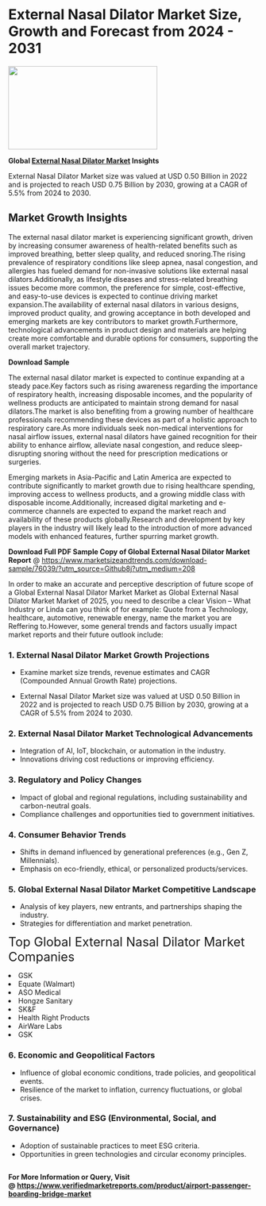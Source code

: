<H1>External Nasal Dilator Market Size, Growth and Forecast from 2024 - 2031</H1><img class="aligncenter size-medium wp-image-584254" src="https://thirdeyenews.in/wp-content/uploads/2024/09/Global-Market-Research-300x168.jpeg" alt="" width="300" height="168" /><p><strong>Global&nbsp;<a href="https://www.marketsizeandtrends.com/download-sample/76039/?utm_source=Github8j?utm_medium=208">External Nasal Dilator Market</a> Insights</strong></p><p>External Nasal Dilator Market size was valued at USD 0.50 Billion in 2022 and is projected to reach USD 0.75 Billion by 2030, growing at a CAGR of 5.5% from 2024 to 2030.</p><p><h2>Market Growth Insights</h2> <p>The external nasal dilator market is experiencing significant growth, driven by increasing consumer awareness of health-related benefits such as improved breathing, better sleep quality, and reduced snoring.The rising prevalence of respiratory conditions like sleep apnea, nasal congestion, and allergies has fueled demand for non-invasive solutions like external nasal dilators.Additionally, as lifestyle diseases and stress-related breathing issues become more common, the preference for simple, cost-effective, and easy-to-use devices is expected to continue driving market expansion.The availability of external nasal dilators in various designs, improved product quality, and growing acceptance in both developed and emerging markets are key contributors to market growth.Furthermore, technological advancements in product design and materials are helping create more comfortable and durable options for consumers, supporting the overall market trajectory.</p> <p><strong>Download Sample</strong></p> <p>The external nasal dilator market is expected to continue expanding at a steady pace.Key factors such as rising awareness regarding the importance of respiratory health, increasing disposable incomes, and the popularity of wellness products are anticipated to maintain strong demand for nasal dilators.The market is also benefiting from a growing number of healthcare professionals recommending these devices as part of a holistic approach to respiratory care.As more individuals seek non-medical interventions for nasal airflow issues, external nasal dilators have gained recognition for their ability to enhance airflow, alleviate nasal congestion, and reduce sleep-disrupting snoring without the need for prescription medications or surgeries.</p> <p>Emerging markets in Asia-Pacific and Latin America are expected to contribute significantly to market growth due to rising healthcare spending, improving access to wellness products, and a growing middle class with disposable income.Additionally, increased digital marketing and e-commerce channels are expected to expand the market reach and availability of these products globally.Research and development by key players in the industry will likely lead to the introduction of more advanced models with enhanced features, further spurring market growth.</p> <p><span class=""><strong>Download Full PDF Sample Copy of Global External Nasal Dilator Market Report</strong> @ <a href="https://www.marketsizeandtrends.com/download-sample/76039/?utm_source=Github8j?utm_medium=208" target="_blank">https://www.marketsizeandtrends.com/download-sample/76039/?utm_source=Github8j?utm_medium=208</a></span></p><p>In order to make an accurate and perceptive description of future scope of a Global&nbsp;External Nasal Dilator Market Market as Global&nbsp;External Nasal Dilator Market Market of 2025, you need to describe a clear Vision &ndash; What Industry or Linda can you think of for example: Quote from a Technology, healthcare, automotive, renewable energy, name the market you are Reffering to.However, some general trends and factors usually impact market reports and their future outlook include:</p><h3>1.&nbsp;<strong>External Nasal Dilator Market Growth Projections</strong></h3><ul><li>Examine market size trends, revenue estimates and CAGR (Compounded Annual Growth Rate) projections.</li><li><p>External Nasal Dilator Market size was valued at USD 0.50 Billion in 2022 and is projected to reach USD 0.75 Billion by 2030, growing at a CAGR of 5.5% from 2024 to 2030.</p></li></ul><h3>2.&nbsp;<strong>External Nasal Dilator Market Technological Advancements</strong></h3><ul><li>Integration of AI, IoT, blockchain, or automation in the industry.</li><li>Innovations driving cost reductions or improving efficiency.</li></ul><h3>3.&nbsp;<strong>Regulatory and Policy Changes</strong></h3><ul><li>Impact of global and regional regulations, including sustainability and carbon-neutral goals.</li><li>Compliance challenges and opportunities tied to government initiatives.</li></ul><h3>4.&nbsp;<strong>Consumer Behavior Trends</strong></h3><ul><li>Shifts in demand influenced by generational preferences (e.g., Gen Z, Millennials).</li><li>Emphasis on eco-friendly, ethical, or personalized products/services.</li></ul><h3>5.&nbsp;<strong>Global External Nasal Dilator Market Competitive Landscape</strong></h3><ul><li>Analysis of key players, new entrants, and partnerships shaping the industry.</li><li>Strategies for differentiation and market penetration.</li></ul><p data-pm-slice="1 1 []"><span style="color: inherit; font-family: inherit; font-size: 25px;">Top Global External Nasal Dilator Market Companies</span></p><div class="" data-test-id=""><p><li>GSK</li><li> Equate (Walmart)</li><li> ASO Medical</li><li> Hongze Sanitary</li><li> SK&F</li><li> Health Right Products</li><li> AirWare Labs</li><li> GSK</li></p></div><h3>6.&nbsp;<strong>Economic and Geopolitical Factors</strong></h3><ul><li>Influence of global economic conditions, trade policies, and geopolitical events.</li><li>Resilience of the market to inflation, currency fluctuations, or global crises.</li></ul><h3>7.&nbsp;<strong>Sustainability and ESG (Environmental, Social, and Governance)</strong></h3><ul><li>Adoption of sustainable practices to meet ESG criteria.</li><li>Opportunities in green technologies and circular economy principles.</li></ul><h2><strong style="font-size: 14px;">For More Information or Query, Visit @&nbsp;</strong><a style="background-color: #ffffff; font-size: 14px;" href="https://www.marketsizeandtrends.com/report/external-nasal-dilator-market/" target="_blank">https://www.verifiedmarketreports.com/product/airport-passenger-boarding-bridge-market</a></h2>